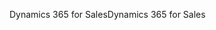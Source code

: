 <span data-ttu-id="50c3e-101">Dynamics 365 for Sales</span><span class="sxs-lookup"><span data-stu-id="50c3e-101">Dynamics 365 for Sales</span></span>
